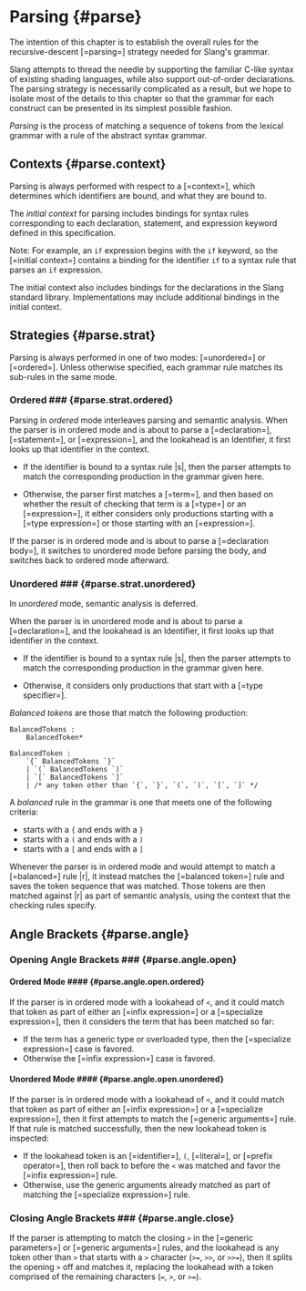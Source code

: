 Parsing {#parse}
=======

<div class=issue>
The intention of this chapter is to establish the overall rules for the recursive-descent [=parsing=] strategy needed for Slang's grammar.

Slang attempts to thread the needle by supporting the familiar C-like syntax of existing shading languages, while also support out-of-order declarations.
The parsing strategy is necessarily complicated as a result, but we hope to isolate most of the details to this chapter so that the grammar for each construct can be presented in its simplest possible fashion.
</div>

<dfn>Parsing</dfn> is the process of matching a sequence of tokens from the lexical grammar with a rule of the abstract syntax grammar.

Contexts {#parse.context}
--------

Parsing is always performed with respect to a [=context=], which determines which identifiers are bound, and what they are bound to.

The <dfn>initial context</dfn> for parsing includes bindings for syntax rules corresponding to each declaration, statement, and expression keyword defined in this specification.

Note: For example, an `if` expression begins with the `if` keyword, so the [=initial context=] contains a binding for the identifier `if` to a syntax rule that parses an `if` expression. 

The initial context also includes bindings for the declarations in the Slang standard library.
Implementations may include additional bindings in the initial context.


Strategies {#parse.strat}
----------

Parsing is always performed in one of two modes: [=unordered=] or [=ordered=].
Unless otherwise specified, each grammar rule matches its sub-rules in the same mode.

### Ordered ### {#parse.strat.ordered}

Parsing in <dfn>ordered</dfn> mode interleaves parsing and semantic analysis.
When the parser is in ordered mode and is about to parse a [=declaration=], [=statement=], or [=expression=], and the lookahead is an Identifier, it first looks up that identifier in the context.


* If the identifier is bound to a syntax rule |s|, then the parser attempts to match the corresponding production in the grammar given here.

* Otherwise, the parser first matches a [=term=], and then based on whether the result of checking that term is a [=type=] or an [=expression=], it either considers only productions starting with a [=type expression=] or those starting with an [=expression=].

If the parser is in ordered mode and is about to parse a [=declaration body=], it switches to unordered mode before parsing the body, and switches back to ordered mode afterward.

### Unordered ### {#parse.strat.unordered}

In <dfn>unordered</dfn> mode, semantic analysis is deferred.

When the parser is in unordered mode and is about to parse a [=declaration=], and the lookahead is an Identifier, it first looks up that identifier in the context.

* If the identifier is bound to a syntax rule |s|, then the parser attempts to match the corresponding production in the grammar given here.

* Otherwise, it considers only productions that start with a [=type specifier=].

<dfn>Balanced tokens</dfn> are those that match the following production:

```.syntax
BalancedTokens :
    BalancedToken*

BalancedToken :
    `{` BalancedTokens `}`
    | `(` BalancedTokens `)`
    | `[` BalancedTokens `]`
    | /* any token other than `{`, `}`, `(`, `)`, `[`, `]` */
```

A <dfn>balanced</dfn> rule in the grammar is one that meets one of the following criteria:

* starts with a `{` and ends with a `}`
* starts with a `(` and ends with a `)`
* starts with a `[` and ends with a `]`


Whenever the parser is in ordered mode and would attempt to match a [=balanced=] rule |r|, it instead matches the [=balanced token=] rule and saves the token sequence that was matched.
Those tokens are then matched against |r| as part of semantic analysis, using the context that the checking rules specify.

Angle Brackets {#parse.angle}
--------------

### Opening Angle Brackets ### {#parse.angle.open}

#### Ordered Mode #### {#parse.angle.open.ordered}

If the parser is in ordered mode with a lookahead of `<`, and it could match that token as part of either an [=infix expression=] or a [=specialize expression=], then it considers the term that has been matched so far:

* If the term has a generic type or overloaded type, then the [=specialize expression=] case is favored.
* Otherwise the [=infix expression=] case is favored.


#### Unordered Mode #### {#parse.angle.open.unordered}

If the parser is in ordered mode with a lookahead of `<`, and it could match that token as part of either an  [=infix expression=] or a [=specialize expression=], then it first attempts to match the [=generic arguments=] rule. If that rule is matched successfully, then the new lookahead token is inspected:


* If the lookahead token is an [=identifier=], `(`, [=literal=], or [=prefix operator=], then roll back to before the `<` was matched and favor the  [=infix expression=] rule.
* Otherwise, use the generic arguments already matched as part of matching the [=specialize expression=] rule.


### Closing Angle Brackets ### {#parse.angle.close}

If the parser is attempting to match the closing `>` in the [=generic parameters=] or [=generic arguments=] rules, and the lookahead is any token other than `>` that starts with a `>` character (`>=`, `>>`, or `>>=`), then it splits the opening `>` off and matches it, replacing the lookahead with a token comprised of the remaining characters (`=`, `>`, or `>=`).
